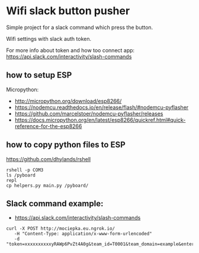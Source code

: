 # Wifi slack button pusher

Simple project for a slack command which press the button.

Wifi settings with slack auth token.

For more info about token and how too connect app:
https://api.slack.com/interactivity/slash-commands

## how to setup ESP

Micropython:
* http://micropython.org/download/esp8266/
* https://nodemcu.readthedocs.io/en/release/flash/#nodemcu-pyflasher
* https://github.com/marcelstoer/nodemcu-pyflasher/releases
* https://docs.micropython.org/en/latest/esp8266/quickref.html#quick-reference-for-the-esp8266

## how to copy python files to ESP

https://github.com/dhylands/rshell

```
rshell -p COM3
ls /pyboard
repl
cp helpers.py main.py /pyboard/
```


## Slack command example:

* https://api.slack.com/interactivity/slash-commands

```
curl -X POST http://mociepka.eu.ngrok.io/
   -H "Content-Type: application/x-www-form-urlencoded"
   -d "token=xxxxxxxxxxyRAWp6PvZt4A0g&team_id=T0001&team_domain=example&enterprise_id=E0001&enterprise_name=Globular%20Construct%20Inc&channel_id=C2147483705&channel_name=test&user_id=U2147483697&user_name=Steve&command=/weather&text=94070&response_url=https://hooks.slack.com/commands/1234/5678&trigger_id=13345224609.738474920.8088930838d88f008e0&api_app_id=A123456"
```
